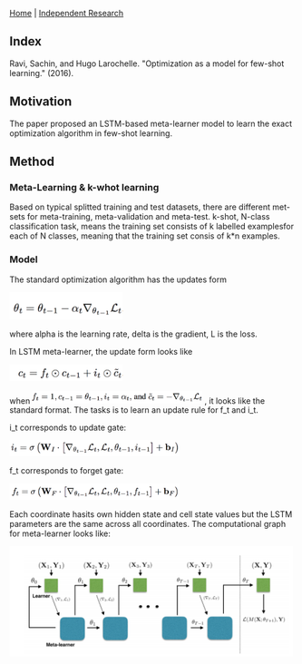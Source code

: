 [Home](https://clojia.github.io/) | [Independent Research](https://clojia.github.io/independent_research/)

## Index
Ravi, Sachin, and Hugo Larochelle. "Optimization as a model for few-shot learning." (2016).

## Motivation
The paper proposed an LSTM-based meta-learner model to learn the exact optimization algorithm in few-shot learning. 

## Method
### Meta-Learning & k-whot learning
Based on typical splitted training and test datasets, there are different met-sets for meta-training, meta-validation and meta-test. 
k-shot, N-class classification task, means the training set consists of k labelled examplesfor each of N classes, meaning that the training set consis of k*n examples.

### Model
The standard optimization algorithm has the updates form

<img src="images/few-shot-delta.png" width="200"> 

where alpha is the learning rate, delta is the gradient, L is the loss.

In LSTM meta-learner, the update form looks like 

<img src="images/few-shot-c.png" width="200"> 

when <img src="images/few-shot-if.png" width="300"> , it looks like the standard format. The tasks is to learn an update rule for f_t and i_t.

i_t corresponds to update gate:

<img src="images/few-shot-i.png" width="300">

f_t corresponds to forget gate:

<img src="images/few-shot-f.png" width="300">

Each coordinate hasits own hidden state and cell state values but the LSTM parameters are the same across all coordinates. The computational graph for meta-learner looks like:

<img src="images/few-shot-graph.png" width="500">

